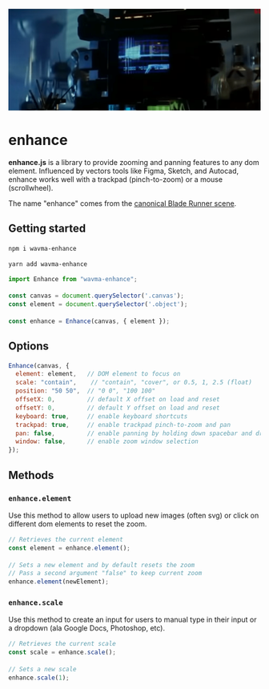 ![Image of Enhance](enhance.png)

# enhance

**enhance.js** is a library to provide zooming and panning features to any dom element. Influenced by vectors tools like Figma, Sketch, and Autocad, enhance works well with a trackpad (pinch-to-zoom) or a mouse (scrollwheel).

The name "enhance" comes from the [canonical Blade Runner scene](https://www.youtube.com/watch?v=hHwjceFcF2Q).

## Getting started

`npm i wavma-enhance`

`yarn add wavma-enhance`

```javascript
import Enhance from "wavma-enhance";

const canvas = document.querySelector('.canvas');
const element = document.querySelector('.object');

const enhance = Enhance(canvas, { element });
```

## Options

```javascript
Enhance(canvas, { 
  element: element,   // DOM element to focus on
  scale: "contain",    // "contain", "cover", or 0.5, 1, 2.5 (float)
  position: "50 50",  // "0 0", "100 100" 
  offsetX: 0,         // default X offset on load and reset
  offsetY: 0,         // default Y offset on load and reset
  keyboard: true,     // enable keyboard shortcuts
  trackpad: true,     // enable trackpad pinch-to-zoom and pan
  pan: false,         // enable panning by holding down spacebar and dragging on canvas
  window: false,      // enable zoom window selection
});
```

## Methods

### `enhance.element`
Use this method to allow users to upload new images (often svg) or click on different dom elements to reset the zoom.

```javascript
// Retrieves the current element
const element = enhance.element();

// Sets a new element and by default resets the zoom
// Pass a second argument "false" to keep current zoom
enhance.element(newElement);
```

### `enhance.scale`
Use this method to create an input for users to manual type in their input or a dropdown (ala Google Docs, Photoshop, etc). 

```javascript
// Retrieves the current scale
const scale = enhance.scale();

// Sets a new scale
enhance.scale(1);
```
